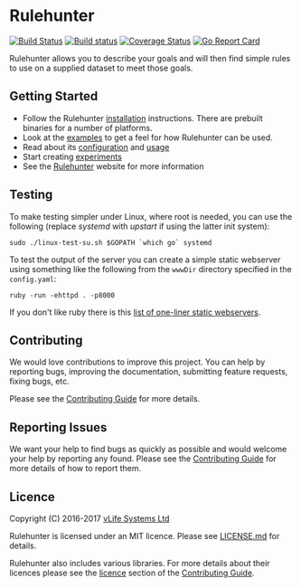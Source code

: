 Rulehunter
==========

[![Build Status](https://travis-ci.org/vlifesystems/rulehunter.svg?branch=master)](https://travis-ci.org/vlifesystems/rulehunter)
[![Build status](https://ci.appveyor.com/api/projects/status/8tds5r4dk6163es0?svg=true)](https://ci.appveyor.com/project/lawrencewoodman/rulehunter)
[![Coverage Status](https://coveralls.io/repos/vlifesystems/rulehunter/badge.svg?branch=master)](https://coveralls.io/r/vlifesystems/rulehunter?branch=master)
[![Go Report Card](https://goreportcard.com/badge/github.com/vlifesystems/rulehunter)](https://goreportcard.com/report/github.com/vlifesystems/rulehunter)

Rulehunter allows you to describe your goals and will then find simple rules to use on a supplied dataset to meet those goals.

Getting Started
---------------
* Follow the Rulehunter [installation](http://rulehunter.com/docs/installation/) instructions.  There are prebuilt binaries for a number of platforms.
* Look at the [examples](http://rulehunter.com/docs/examples/) to get a feel for how Rulehunter can be used.
* Read about its [configuration](http://rulehunter.com/docs/configuration/) and [usage](http://rulehunter.com/docs/usage/)
* Start creating [experiments](http://rulehunter.com/docs/experiments/)
* See the [Rulehunter](http://rulehunter.com) website for more information

Testing
-------
To make testing simpler under Linux, where root is needed, you can use the following (replace _systemd_ with _upstart_ if using the latter init system):

```Shell
sudo ./linux-test-su.sh $GOPATH `which go` systemd
```

To test the output of the server you can create a simple static webserver using something like the following from the `wwwDir` directory specified in the `config.yaml`:

```Shell
ruby -run -ehttpd . -p8000
```

If you don't like ruby there is this [list of one-liner static webservers](https://gist.github.com/willurd/5720255).

Contributing
------------
We would love contributions to improve this project.  You can help by reporting bugs, improving the documentation, submitting feature requests, fixing bugs, etc.

Please see the [Contributing Guide](https://github.com/vlifesystems/rulehunter/blob/master/CONTRIBUTING.md) for more details.

Reporting Issues
----------------
We want your help to find bugs as quickly as possible and would welcome your help by reporting any found.  Please see the [Contributing Guide](https://github.com/vlifesystems/rulehunter/blob/master/CONTRIBUTING.md) for more details of how to report them.

Licence
-------
Copyright (C) 2016-2017 [vLife Systems Ltd](http://vlifesystems.com)

Rulehunter is licensed under an MIT licence.  Please see [LICENSE.md](https://github.com/vlifesystems/rulehunter/blob/master/LICENSE.md) for details.

Rulehunter also includes various libraries.  For more details about their licences please see the [licence](https://github.com/vlifesystems/rulehunter/blob/master/CONTRIBUTING.md#licence) section of the [Contributing Guide](https://github.com/vlifesystems/rulehunter/blob/master/CONTRIBUTING.md).
